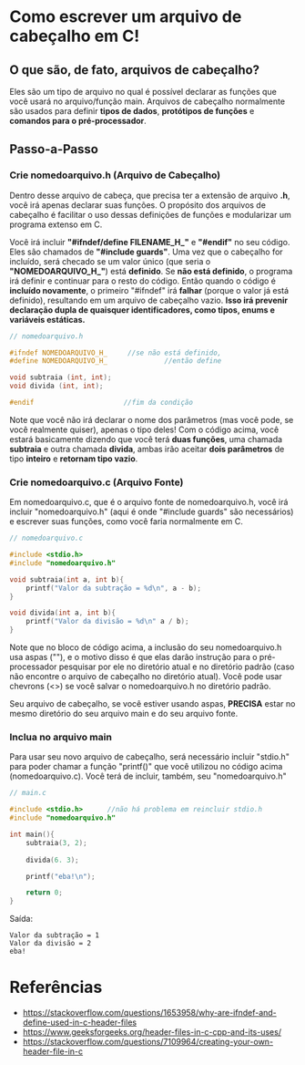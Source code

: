 # Como escrever um arquivo de cabeçalho em C!
## O que são, de fato, arquivos de cabeçalho?
Eles são um tipo de arquivo no qual é possível declarar as funções que você usará no arquivo/função main. Arquivos de cabeçalho normalmente são usados para definir **tipos de dados**, **protótipos de funções** e **comandos para o pré-processador**.

## Passo-a-Passo
### Crie nomedoarquivo.h (Arquivo de Cabeçalho)
Dentro desse arquivo de cabeça, que precisa ter a extensão de arquivo **.h**, você irá apenas declarar suas funções. O propósito dos arquivos de cabeçalho é facilitar o uso dessas definições de funções e modularizar um programa extenso em C.

Você irá incluir **"#ifndef/define FILENAME_H_"** e **"#endif"** no seu código. Eles são chamados de **"#include guards"**. Uma vez que o cabeçalho for incluído, será checado se um valor único (que seria o **"NOMEDOARQUIVO_H_"**) está **definido**. Se **não está definido**, o programa irá definir e continuar para o resto do código. Então quando o código é **incluído novamente**, o primeiro "#ifndef" irá **falhar** (porque o valor já está definido), resultando em um arquivo de cabeçalho vazio. **Isso irá prevenir declaração dupla de quaisquer identificadores, como tipos, enums e variáveis estáticas.**

```C
// nomedoarquivo.h

#ifndef NOMEDOARQUIVO_H_     //se não está definido,
#define NOMEDOARQUIVO_H_              //então define

void subtraia (int, int);
void divida (int, int);

#endif                      //fim da condição
```

Note que você não irá declarar o nome dos parâmetros (mas você pode, se você realmente quiser), apenas o tipo deles!
Com o código acima, você estará basicamente dizendo que você terá **duas funções**, uma chamada **subtraia** e outra chamada **divida**, ambas irão aceitar **dois parâmetros** de tipo **inteiro** e **retornam tipo vazio**.

### Crie nomedoarquivo.c (Arquivo Fonte)
Em nomedoarquivo.c, que é o arquivo fonte de nomedoarquivo.h, você irá incluir "nomedoarquivo.h" (aqui é onde "#include guards" são necessários) e escrever suas funções, como você faria normalmente em C.

```C
// nomedoarquivo.c

#include <stdio.h>
#include "nomedoarquivo.h"

void subtraia(int a, int b){
    printf("Valor da subtração = %d\n", a - b);    
}

void divida(int a, int b){
    printf("Valor da divisão = %d\n" a / b);
}
```

Note que no bloco de código acima, a inclusão do seu nomedoarquivo.h usa aspas (""), e o motivo disso é que elas darão instrução para o pré-processador pesquisar por ele no diretório atual e no diretório padrão (caso não encontre o arquivo de cabeçalho no diretório atual). Você pode usar chevrons (<>) se você salvar o nomedoarquivo.h no diretório padrão.

Seu arquivo de cabeçalho, se você estiver usando aspas, **PRECISA** estar no mesmo diretório do seu arquivo main e do seu arquivo fonte.

### Inclua no arquivo main
Para usar seu novo arquivo de cabeçalho, será necessário incluir "stdio.h" para poder chamar a função "printf()" que você utilizou no código acima (nomedoarquivo.c). Você terá de incluir, também, seu "nomedoarquivo.h"

```C
// main.c

#include <stdio.h>      //não há problema em reincluir stdio.h
#include "nomedoarquivo.h"

int main(){
    subtraia(3, 2);
    
    divida(6. 3);

    printf("eba!\n");

    return 0;
}
```

Saída:

```
Valor da subtração = 1
Valor da divisão = 2
eba!
```

# Referências
*    https://stackoverflow.com/questions/1653958/why-are-ifndef-and-define-used-in-c-header-files
*    https://www.geeksforgeeks.org/header-files-in-c-cpp-and-its-uses/
*    https://stackoverflow.com/questions/7109964/creating-your-own-header-file-in-c